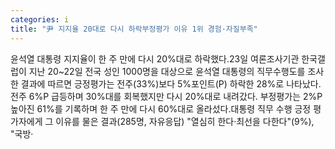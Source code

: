 ```yaml
---
categories: i
title: "尹 지지율 20대로 다시 하락부정평가 이유 1위 경험·자질부족"
---
```

윤석열 대통령 지지율이 한 주 만에 다시 20%대로 하락했다.23일 여론조사기관 한국갤럽이 지난 20~22일 전국 성인 1000명을 대상으로 윤석열 대통령의 직무수행도를 조사한 결과에 따르면 긍정평가는 전주(33%)보다 5%포인트(P) 하락한 28%로 나타났다. 전주 6%P 급등하며 30%대를 회복했지만 다시 20%대로 내려갔다. 부정평가는 2%P 높아진 61%를 기록하며 한 주 만에 다시 60%대로 올라섰다.대통령 직무 수행 긍정 평가자에게 그 이유를 물은 결과(285명, 자유응답) "열심히 한다·최선을 다한다"(9%), "국방·